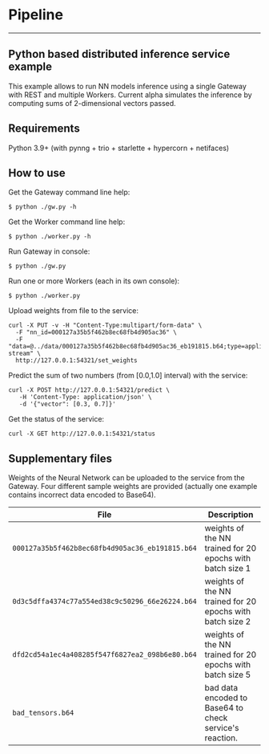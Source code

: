 # Pipeline

---

## Python based distributed inference service example ##

This example allows to run NN models inference using a single Gateway with REST and multiple Workers.
Current alpha simulates the inference by computing sums of 2-dimensional vectors passed.

## Requirements

Python 3.9+ (with pynng + trio + starlette + hypercorn + netifaces)

## How to use

Get the Gateway command line help:

```shell
$ python ./gw.py -h 
```

Get the Worker command line help:

```shell
$ python ./worker.py -h 
```

Run Gateway in console:

```shell
$ python ./gw.py 
```

Run one or more Workers (each in its own console):

```shell
$ python ./worker.py
```

Upload weights from file to the service:

```shell
curl -X PUT -v -H "Content-Type:multipart/form-data" \
  -F "nn_id=000127a35b5f462b8ec68fb4d905ac36" \
  -F "data=@../data/000127a35b5f462b8ec68fb4d905ac36_eb191815.b64;type=application/octet-stream" \
  http://127.0.0.1:54321/set_weights
```

Predict the sum of two numbers (from [0.0,1.0] interval) with the service:

```shell
curl -X POST http://127.0.0.1:54321/predict \
   -H 'Content-Type: application/json' \
   -d '{"vector": [0.3, 0.7]}'
```

Get the status of the service:

```shell
curl -X GET http://127.0.0.1:54321/status
```

## Supplementary files 

Weights of the Neural Network can be uploaded to the service from the Gateway. 
Four different sample weights are provided (actually one example contains incorrect data encoded to Base64).

| File | Description |
| --- | --- |
| `000127a35b5f462b8ec68fb4d905ac36_eb191815.b64` | weights of the NN trained for 20 epochs with batch size 1 |
| `0d3c5dffa4374c77a554ed38c9c50296_66e26224.b64` | weights of the NN trained for 20 epochs with batch size 2 | 
| `dfd2cd54a1ec4a408285f547f6827ea2_098b6e80.b64` | weights of the NN trained for 20 epochs with batch size 5 |
| `bad_tensors.b64` | bad data encoded to Base64 to check service's reaction. |
